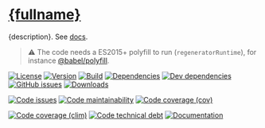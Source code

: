 [{fullname}]({homepage})
==

{description}.
See [docs]({homepage}/index.html).

> :warning: The code needs a ES2015+ polyfill to run (`regeneratorRuntime`),
> for instance [@babel/polyfill](https://babeljs.io/docs/usage/polyfill).

[![License](https://img.shields.io/github/license/{repository}.svg)](https://raw.githubusercontent.com/{repository}/master/LICENSE)
[![Version](https://img.shields.io/npm/v/{fullname}.svg)](https://www.npmjs.org/package/{fullname})
[![Build](https://img.shields.io/travis/{repository}.svg)](https://travis-ci.org/{repository})
[![Dependencies](https://img.shields.io/david/{repository}.svg)](https://david-dm.org/{repository})
[![Dev dependencies](https://img.shields.io/david/dev/{repository}.svg)](https://david-dm.org/{repository}?type=dev)
[![GitHub issues](https://img.shields.io/github/issues/{repository}.svg)](https://github.com/{repository}/issues)
[![Downloads](https://img.shields.io/npm/dm/{fullname}.svg)](https://www.npmjs.org/package/{fullname})

[![Code issues](https://img.shields.io/codeclimate/issues/{repository}.svg)](https://codeclimate.com/github/{repository}/issues)
[![Code maintainability](https://img.shields.io/codeclimate/maintainability/github/{repository}.svg)](https://codeclimate.com/github/{repository}/trends/churn)
[![Code coverage (cov)](https://img.shields.io/codecov/c/github/{repository}.svg)](https://codecov.io/gh/{repository})
<!--[![Code coverage (alls)](https://img.shields.io/coveralls/{repository}.svg)](https://coveralls.io/r/{repository})-->
[![Code coverage (clim)](https://img.shields.io/codeclimate/coverage-letter/{repository}.svg)](https://codeclimate.com/github/{repository}/trends/test_coverage_new_code)
[![Code technical debt](https://img.shields.io/codeclimate/tech-debt/{repository}.svg)](https://codeclimate.com/github/{repository}/trends/technical_debt)
[![Documentation]({homepage}/badge.svg)]({homepage}/source.html)
